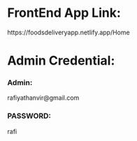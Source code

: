 <h1>FrontEnd App Link:</h1>
https://foodsdeliveryapp.netlify.app/Home
</hr>
<h1>Admin Credential:</h1>
<h3>Admin:</h3> rafiyathanvir@gmail.com
<h3>PASSWORD:</h3> rafi

